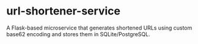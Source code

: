 # url-shortener-service
A Flask-based microservice that generates shortened URLs using custom base62 encoding and stores them in SQLite/PostgreSQL.
